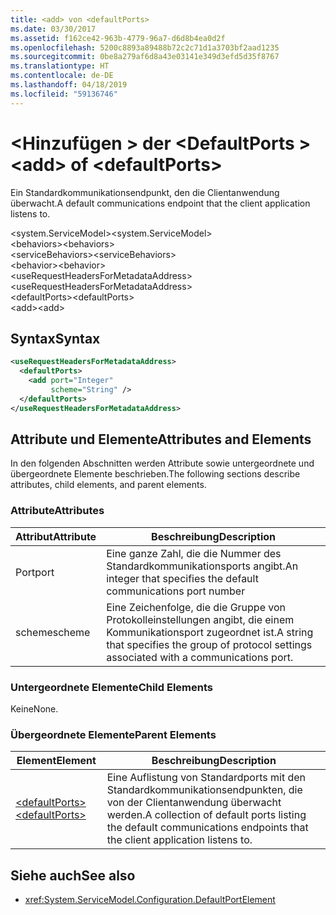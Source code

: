 ```yaml
---
title: <add> von <defaultPorts>
ms.date: 03/30/2017
ms.assetid: f162ce42-963b-4779-96a7-d6d8b4ea0d2f
ms.openlocfilehash: 5200c8893a89488b72c2c71d1a3703bf2aad1235
ms.sourcegitcommit: 0be8a279af6d8a43e03141e349d3efd5d35f8767
ms.translationtype: HT
ms.contentlocale: de-DE
ms.lasthandoff: 04/18/2019
ms.locfileid: "59136746"
---
```

# <a name="add-of-defaultports"></a><span data-ttu-id="c1e64-102">\<Hinzufügen > der \<DefaultPorts ></span><span class="sxs-lookup"><span data-stu-id="c1e64-102">\<add> of \<defaultPorts></span></span>
<span data-ttu-id="c1e64-103">Ein Standardkommunikationsendpunkt, den die Clientanwendung überwacht.</span><span class="sxs-lookup"><span data-stu-id="c1e64-103">A default communications endpoint that the client application listens to.</span></span>  
  
 <span data-ttu-id="c1e64-104">\<system.ServiceModel></span><span class="sxs-lookup"><span data-stu-id="c1e64-104">\<system.ServiceModel></span></span>  
<span data-ttu-id="c1e64-105">\<behaviors></span><span class="sxs-lookup"><span data-stu-id="c1e64-105">\<behaviors></span></span>  
<span data-ttu-id="c1e64-106">\<serviceBehaviors></span><span class="sxs-lookup"><span data-stu-id="c1e64-106">\<serviceBehaviors></span></span>  
<span data-ttu-id="c1e64-107">\<behavior></span><span class="sxs-lookup"><span data-stu-id="c1e64-107">\<behavior></span></span>  
<span data-ttu-id="c1e64-108">\<useRequestHeadersForMetadataAddress></span><span class="sxs-lookup"><span data-stu-id="c1e64-108">\<useRequestHeadersForMetadataAddress></span></span>  
<span data-ttu-id="c1e64-109">\<defaultPorts></span><span class="sxs-lookup"><span data-stu-id="c1e64-109">\<defaultPorts></span></span>  
<span data-ttu-id="c1e64-110">\<add></span><span class="sxs-lookup"><span data-stu-id="c1e64-110">\<add></span></span>  
  
## <a name="syntax"></a><span data-ttu-id="c1e64-111">Syntax</span><span class="sxs-lookup"><span data-stu-id="c1e64-111">Syntax</span></span>  
  
```xml  
<useRequestHeadersForMetadataAddress>
  <defaultPorts>
    <add port="Integer"
         scheme="String" />
  </defaultPorts>
</useRequestHeadersForMetadataAddress>
```  
  
## <a name="attributes-and-elements"></a><span data-ttu-id="c1e64-112">Attribute und Elemente</span><span class="sxs-lookup"><span data-stu-id="c1e64-112">Attributes and Elements</span></span>  
 <span data-ttu-id="c1e64-113">In den folgenden Abschnitten werden Attribute sowie untergeordnete und übergeordnete Elemente beschrieben.</span><span class="sxs-lookup"><span data-stu-id="c1e64-113">The following sections describe attributes, child elements, and parent elements.</span></span>  
  
### <a name="attributes"></a><span data-ttu-id="c1e64-114">Attribute</span><span class="sxs-lookup"><span data-stu-id="c1e64-114">Attributes</span></span>  
  
|<span data-ttu-id="c1e64-115">Attribut</span><span class="sxs-lookup"><span data-stu-id="c1e64-115">Attribute</span></span>|<span data-ttu-id="c1e64-116">Beschreibung</span><span class="sxs-lookup"><span data-stu-id="c1e64-116">Description</span></span>|  
|---------------|-----------------|  
|<span data-ttu-id="c1e64-117">Port</span><span class="sxs-lookup"><span data-stu-id="c1e64-117">port</span></span>|<span data-ttu-id="c1e64-118">Eine ganze Zahl, die die Nummer des Standardkommunikationsports angibt.</span><span class="sxs-lookup"><span data-stu-id="c1e64-118">An integer that specifies the default communications port number</span></span>|  
|<span data-ttu-id="c1e64-119">scheme</span><span class="sxs-lookup"><span data-stu-id="c1e64-119">scheme</span></span>|<span data-ttu-id="c1e64-120">Eine Zeichenfolge, die die Gruppe von Protokolleinstellungen angibt, die einem Kommunikationsport zugeordnet ist.</span><span class="sxs-lookup"><span data-stu-id="c1e64-120">A string that specifies the group of protocol settings associated with a communications port.</span></span>|  
  
### <a name="child-elements"></a><span data-ttu-id="c1e64-121">Untergeordnete Elemente</span><span class="sxs-lookup"><span data-stu-id="c1e64-121">Child Elements</span></span>  
 <span data-ttu-id="c1e64-122">Keine</span><span class="sxs-lookup"><span data-stu-id="c1e64-122">None.</span></span>  
  
### <a name="parent-elements"></a><span data-ttu-id="c1e64-123">Übergeordnete Elemente</span><span class="sxs-lookup"><span data-stu-id="c1e64-123">Parent Elements</span></span>  
  
|<span data-ttu-id="c1e64-124">Element</span><span class="sxs-lookup"><span data-stu-id="c1e64-124">Element</span></span>|<span data-ttu-id="c1e64-125">Beschreibung</span><span class="sxs-lookup"><span data-stu-id="c1e64-125">Description</span></span>|  
|-------------|-----------------|  
|[<span data-ttu-id="c1e64-126">\<defaultPorts></span><span class="sxs-lookup"><span data-stu-id="c1e64-126">\<defaultPorts></span></span>](../../../../../docs/framework/configure-apps/file-schema/wcf/defaultports.md)|<span data-ttu-id="c1e64-127">Eine Auflistung von Standardports mit den Standardkommunikationsendpunkten, die von der Clientanwendung überwacht werden.</span><span class="sxs-lookup"><span data-stu-id="c1e64-127">A collection of default ports listing the default communications endpoints that the client application listens to.</span></span>|  
  
## <a name="see-also"></a><span data-ttu-id="c1e64-128">Siehe auch</span><span class="sxs-lookup"><span data-stu-id="c1e64-128">See also</span></span>

- <xref:System.ServiceModel.Configuration.DefaultPortElement>
